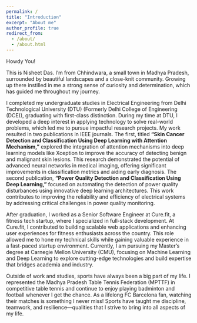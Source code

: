 ```yaml
---
permalink: /
title: "Introduction"
excerpt: "About me"
author_profile: true
redirect_from: 
  - /about/
  - /about.html
---
```


Howdy You!

This is Nisheet Das. I’m from Chhindwara, a small town in Madhya Pradesh, surrounded by beautiful landscapes and a close-knit community. Growing up there instilled in me a strong sense of curiosity and determination, which has guided me throughout my journey.  

I completed my undergraduate studies in Electrical Engineering from Delhi Technological University (DTU) (Formerly Delhi College of Engineering (DCE)), graduating with first-class distinction. During my time at DTU, I developed a deep interest in applying technology to solve real-world problems, which led me to pursue impactful research projects. My work resulted in two publications in IEEE journals. The first, titled **“Skin Cancer Detection and Classification Using Deep Learning with Attention Mechanism,”** explored the integration of attention mechanisms into deep learning models like Xception to improve the accuracy of detecting benign and malignant skin lesions. This research demonstrated the potential of advanced neural networks in medical imaging, offering significant improvements in classification metrics and aiding early diagnosis. The second publication, **“Power Quality Detection and Classification Using Deep Learning,”** focused on automating the detection of power quality disturbances using innovative deep learning architectures. This work contributes to improving the reliability and efficiency of electrical systems by addressing critical challenges in power quality monitoring.

After graduation, I worked as a Senior Software Engineer at Cure.fit, a fitness tech startup, where I specialized in full-stack development. At Cure.fit, I contributed to building scalable web applications and enhancing user experiences for fitness enthusiasts across the country. This role allowed me to hone my technical skills while gaining valuable experience in a fast-paced startup environment. Currently, I am pursuing my Master’s degree at Carnegie Mellon University (CMU), focusing on Machine Learning and Deep Learning to explore cutting-edge technologies and build expertise that bridges academia and industry.

Outside of work and studies, sports have always been a big part of my life. I represented the Madhya Pradesh Table Tennis Federation (MPTTF) in competitive table tennis and continue to enjoy playing badminton and football whenever I get the chance. As a lifelong FC Barcelona fan, watching their matches is something I never miss! Sports have taught me discipline, teamwork, and resilience—qualities that I strive to bring into all aspects of my life.
